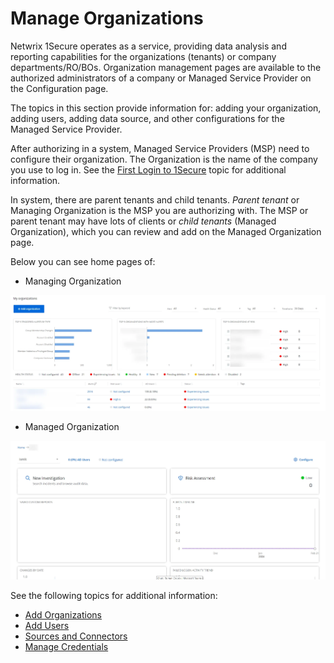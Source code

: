 # Manage Organizations

Netwrix 1Secure operates as a service, providing data analysis and reporting capabilities for the organizations (tenants) or company departments/RO/BOs. Organization management pages are available to the authorized administrators of a company or Managed Service Provider on the Configuration page.

The topics in this section provide information for: adding your organization, adding users, adding data source, and other configurations for the Managed Service Provider.

After authorizing in a system, Managed Service Providers (MSP) need to configure their organization. The Organization is the name of the company you use to log in. See the [First Login to 1Secure](../login/login.md) topic for additional information.

In system, there are parent tenants and child tenants. _Parent tenant_ or Managing Organization is the MSP you are authorizing with. The MSP or parent tenant may have lots of clients or _child tenants_ (Managed Organization), which you can review and add on the Managed Organization page.

Below you can see home pages of:

- Managing Organization

![managedorganizations](../../../../static/img/product_docs/1secure/admin/organizations/managedorganizations.webp)

- Managed Organization

![homepagemanaged](../../../../static/img/product_docs/1secure/admin/organizations/homepagemanaged.webp)

See the following topics for additional information:

- [Add Organizations](addorganizations.md)
- [Add Users](addingusers.md)
- [Sources and Connectors ](sourcesandconnectors/overview.md)
- [ Manage Credentials ](managingcredentials.md)
